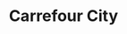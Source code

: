 ---
title: "Carrefour City"
url: /paris/carrefour-city-rue-notre-dame-de-lorette/
shop: Supermarkt
---